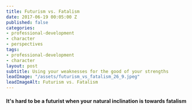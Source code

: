 ```yaml
---
title: Futurism vs. Fatalism
date: 2017-06-19 00:05:00 Z
published: false
categories:
- professional-development
- character
- perspectives
tags:
- professional-development
- character
layout: post
subtitle: Using your weaknesses for the good of your strengths
leadImage: "/assets/futurism_vs_fatalism_26_9.jpeg"
leadImageAlt: Futurism vs. Fatalism
---
```


#### It's hard to be a futurist when your natural inclination is towards fatalism

